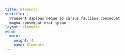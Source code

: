 ```yaml
---
title: Elements
subtitle: |-
  Praesent dapibus neque id cursus faucibus consequat  
  magna consequat erat ipsum
layout: elements
menu:
  main:
    weight: 4
    name: Elements
---
```


